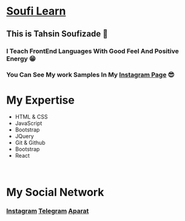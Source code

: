 # [Soufi Learn](https://instagram.com/soufi_learn)

## This is Tahsin Soufizade 💙

### I Teach FrontEnd Languages With Good Feel And Positive Energy 😁
### You Can See My work Samples In My [Instagram Page](https://instagram.com/soufi_learn) 😎

# My Expertise
* HTML & CSS
* JavaScript
* Bootstrap
* JQuery
* Git & Github
* Bootstrap
* React

<br/>

# My Social Network
### [Instagram](https://instagram.com/soufi_learn) <nbsp/> [Telegram](https://t.me/soufi_learn) <nbsp/> [Aparat](https://www.aparat.com/soufi_learn)
<g xmlns="http://www.w3.org/2000/svg" shape-rendering="crispEdges"><rect width="114" height="28" fill="#2ca5e0"/></g>
